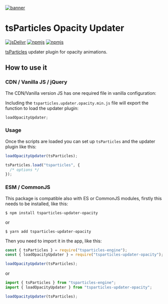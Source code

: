 [![banner](https://particles.js.org/images/banner2.png)](https://particles.js.org)

# tsParticles Opacity Updater

[![jsDelivr](https://data.jsdelivr.com/v1/package/npm/tsparticles-updater-opacity/badge)](https://www.jsdelivr.com/package/npm/tsparticles-updater-opacity)
[![npmjs](https://badge.fury.io/js/tsparticles-updater-opacity.svg)](https://www.npmjs.com/package/tsparticles-updater-opacity)
[![npmjs](https://img.shields.io/npm/dt/tsparticles-updater-opacity)](https://www.npmjs.com/package/tsparticles-updater-opacity)

[tsParticles](https://github.com/matteobruni/tsparticles) updater plugin for opacity animations.

## How to use it

### CDN / Vanilla JS / jQuery

The CDN/Vanilla version JS has one required file in vanilla configuration:

Including the `tsparticles.updater.opacity.min.js` file will export the function to load the updater plugin:

```javascript
loadOpacityUpdater;
```

### Usage

Once the scripts are loaded you can set up `tsParticles` and the updater plugin like this:

```javascript
loadOpacityUpdater(tsParticles);

tsParticles.load("tsparticles", {
  /* options */
});
```

### ESM / CommonJS

This package is compatible also with ES or CommonJS modules, firstly this needs to be installed, like this:

```shell
$ npm install tsparticles-updater-opacity
```

or

```shell
$ yarn add tsparticles-updater-opacity
```

Then you need to import it in the app, like this:

```javascript
const { tsParticles } = require("tsparticles-engine");
const { loadOpacityUpdater } = require("tsparticles-updater-opacity");

loadOpacityUpdater(tsParticles);
```

or

```javascript
import { tsParticles } from "tsparticles-engine";
import { loadOpacityUpdater } from "tsparticles-updater-opacity";

loadOpacityUpdater(tsParticles);
```
